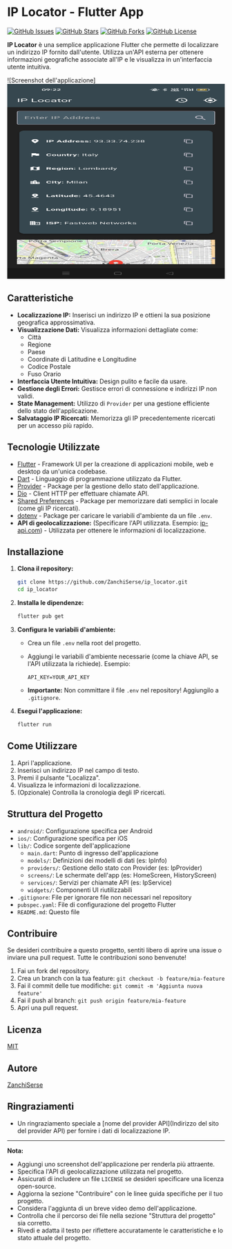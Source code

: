 # IP Locator - Flutter App

[![GitHub Issues](https://img.shields.io/github/issues/ZanchiSerse/ip_locator)](https://github.com/ZanchiSerse/ip_locator/issues)
[![GitHub Stars](https://img.shields.io/github/stars/ZanchiSerse/ip_locator)](https://github.com/ZanchiSerse/ip_locator/stargazers)
[![GitHub Forks](https://img.shields.io/github/forks/ZanchiSerse/ip_locator)](https://github.com/ZanchiSerse/ip_locator/network)
[![GitHub License](https://img.shields.io/github/license/ZanchiSerse/ip_locator)](https://github.com/ZanchiSerse/ip_locator/blob/main/LICENSE) <!-- Aggiungi se hai una licenza -->

**IP Locator** è una semplice applicazione Flutter che permette di localizzare un indirizzo IP fornito dall'utente.  Utilizza un'API esterna per ottenere informazioni geografiche associate all'IP e le visualizza in un'interfaccia utente intuitiva.

![Screenshot dell'applicazione]<img src="ip_locator_app.jpg" width="800" height="450">

## Caratteristiche

*   **Localizzazione IP:** Inserisci un indirizzo IP e ottieni la sua posizione geografica approssimativa.
*   **Visualizzazione Dati:** Visualizza informazioni dettagliate come:
    *   Città
    *   Regione
    *   Paese
    *   Coordinate di Latitudine e Longitudine
    *   Codice Postale
    *   Fuso Orario
*   **Interfaccia Utente Intuitiva:** Design pulito e facile da usare.
*   **Gestione degli Errori:** Gestisce errori di connessione e indirizzi IP non validi.
*   **State Management:** Utilizzo di `Provider` per una gestione efficiente dello stato dell'applicazione.
*   **Salvataggio IP Ricercati:** Memorizza gli IP precedentemente ricercati per un accesso più rapido.

## Tecnologie Utilizzate

*   [Flutter](https://flutter.dev/) - Framework UI per la creazione di applicazioni mobile, web e desktop da un'unica codebase.
*   [Dart](https://dart.dev/) - Linguaggio di programmazione utilizzato da Flutter.
*   [Provider](https://pub.dev/packages/provider) - Package per la gestione dello stato dell'applicazione.
*   [Dio](https://pub.dev/packages/dio) - Client HTTP per effettuare chiamate API.
*   [Shared Preferences](https://pub.dev/packages/shared_preferences) - Package per memorizzare dati semplici in locale (come gli IP ricercati).
*   [dotenv](https://pub.dev/packages/flutter_dotenv) - Package per caricare le variabili d'ambiente da un file `.env`.
*   **API di geolocalizzazione:** (Specificare l'API utilizzata. Esempio:  [ip-api.com](https://www.ip-api.com/))  - Utilizzata per ottenere le informazioni di localizzazione.

## Installazione

1.  **Clona il repository:**

    ```bash
    git clone https://github.com/ZanchiSerse/ip_locator.git
    cd ip_locator
    ```

2.  **Installa le dipendenze:**

    ```bash
    flutter pub get
    ```

3.  **Configura le variabili d'ambiente:**

    *   Crea un file `.env` nella root del progetto.
    *   Aggiungi le variabili d'ambiente necessarie (come la chiave API, se l'API utilizzata la richiede). Esempio:

        ```
        API_KEY=YOUR_API_KEY
        ```

    *   **Importante:** Non committare il file `.env` nel repository! Aggiungilo a `.gitignore`.

4.  **Esegui l'applicazione:**

    ```bash
    flutter run
    ```

## Come Utilizzare

1.  Apri l'applicazione.
2.  Inserisci un indirizzo IP nel campo di testo.
3.  Premi il pulsante "Localizza".
4.  Visualizza le informazioni di localizzazione.
5.  (Opzionale) Controlla la cronologia degli IP ricercati.

## Struttura del Progetto

*   `android/`: Configurazione specifica per Android
*   `ios/`: Configurazione specifica per iOS
*   `lib/`: Codice sorgente dell'applicazione
    *   `main.dart`: Punto di ingresso dell'applicazione
    *   `models/`: Definizioni dei modelli di dati (es: IpInfo)
    *   `providers/`: Gestione dello stato con Provider (es: IpProvider)
    *   `screens/`: Le schermate dell'app (es: HomeScreen, HistoryScreen)
    *   `services/`: Servizi per chiamate API (es: IpService)
    *   `widgets/`: Componenti UI riutilizzabili
*   `.gitignore`: File per ignorare file non necessari nel repository
*   `pubspec.yaml`: File di configurazione del progetto Flutter
*   `README.md`: Questo file

## Contribuire

Se desideri contribuire a questo progetto, sentiti libero di aprire una issue o inviare una pull request. Tutte le contribuzioni sono benvenute!

1.  Fai un fork del repository.
2.  Crea un branch con la tua feature: `git checkout -b feature/mia-feature`
3.  Fai il commit delle tue modifiche: `git commit -m 'Aggiunta nuova feature'`
4.  Fai il push al branch: `git push origin feature/mia-feature`
5.  Apri una pull request.

## Licenza

[MIT](LICENSE) <!-- Sostituisci con la licenza appropriata se ne hai una -->

## Autore

[ZanchiSerse](https://github.com/ZanchiSerse)

## Ringraziamenti

*   Un ringraziamento speciale a [nome del provider API](Indirizzo del sito del provider API) per fornire i dati di localizzazione IP.

---

**Nota:**

*   Aggiungi uno screenshot dell'applicazione per renderla più attraente.
*   Specifica l'API di geolocalizzazione utilizzata nel progetto.
*   Assicurati di includere un file `LICENSE` se desideri specificare una licenza open-source.
*   Aggiorna la sezione "Contribuire" con le linee guida specifiche per il tuo progetto.
*   Considera l'aggiunta di un breve video demo dell'applicazione.
*   Controlla che il percorso dei file nella sezione "Struttura del progetto" sia corretto.
*   Rivedi e adatta il testo per riflettere accuratamente le caratteristiche e lo stato attuale del progetto.
